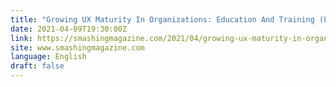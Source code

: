 ```yaml
---
title: "Growing UX Maturity In Organizations: Education And Training (Part 3)"
date: 2021-04-09T19:30:00Z
link: https://smashingmagazine.com/2021/04/growing-ux-maturity-in-organizations-part-3/?utm_medium=RSS&utm_source=news.12bit.vn
site: www.smashingmagazine.com
language: English
draft: false
---
```

